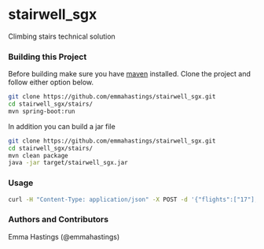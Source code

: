 # stairwell_sgx
Climbing stairs technical solution


### Building this Project

Before building make sure you have [maven](http://maven.apache.org) installed. Clone the project and follow either option below.

```bash
git clone https://github.com/emmahastings/stairwell_sgx.git
cd stairwell_sgx/stairs/
mvn spring-boot:run
```

In addition you can build a jar file 

```bash
git clone https://github.com/emmahastings/stairwell_sgx.git
cd stairwell_sgx/stairs/
mvn clean package
java -jar target/stairwell_sgx.jar
```

### Usage

```bash
curl -H "Content-Type: application/json" -X POST -d '{"flights":["17"],"stepsPerStride":"3"}' localhost:8080
```

### Authors and Contributors
Emma Hastings (@emmahastings)